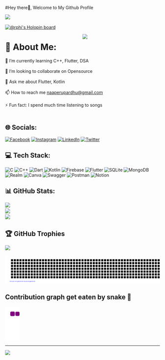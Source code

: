 #Hey there👋, Welcome to My Github Profile

<img src="https://readme-typing-svg.herokuapp.com?font=Architects+Daughter&color=22EBF7&size=25&center=false&lines=hey!+its+Perumall;Sophomore+at+IIIT+Lucknow...;Flutter+Developer...;Data+Science+Enthusiast...;"/>

[![@rphi's Holopin board](https://holopin.io/api/user/board?user=perumallpardhiv)](https://holopin.io/@perumallpardhiv)

<img src="https://user-images.githubusercontent.com/89788120/167628634-549d2bdd-609e-4275-85af-1e1974da64ca.gif" width="50%" align="right" />


# 💫 About Me:
🌱 I’m currently learning C++, Flutter, DSA<br><br>
🔭 I’m looking to collaborate on Opensource<br><br>
💬 Ask me about Flutter, Kotlin<br><br>
📫 How to reach me naaperupardhu@gmail.com<br><br>
⚡ Fun fact: I spend much time listening to songs<br><br>

## 🌐 Socials:
[![Facebook](https://img.shields.io/badge/Facebook-%231877F2.svg?logo=Facebook&logoColor=white)](https://facebook.com/perumallpardhiv) 
[![Instagram](https://img.shields.io/badge/Instagram-%23E4405F.svg?logo=Instagram&logoColor=white)](https://instagram.com/naa_peru_pardhiv/) 
[![LinkedIn](https://img.shields.io/badge/LinkedIn-%230077B5.svg?logo=linkedin&logoColor=white)](https://linkedin.com/in/perumall-pardhiv-3159a6228/) 
[![Twitter](https://img.shields.io/badge/Twitter-%231DA1F2.svg?logo=Twitter&logoColor=white)](https://twitter.com/perumallpardhiv) 

## 💻 Tech Stack:
![C](https://img.shields.io/badge/c-%2300599C.svg?style=for-the-badge&logo=c&logoColor=white) ![C++](https://img.shields.io/badge/c++-%2300599C.svg?style=for-the-badge&logo=c%2B%2B&logoColor=white) ![Dart](https://img.shields.io/badge/dart-%230175C2.svg?style=for-the-badge&logo=dart&logoColor=white) ![Kotlin](https://img.shields.io/badge/kotlin-%230095D5.svg?style=for-the-badge&logo=kotlin&logoColor=white) ![Firebase](https://img.shields.io/badge/firebase-%23039BE5.svg?style=for-the-badge&logo=firebase) ![Flutter](https://img.shields.io/badge/Flutter-%2302569B.svg?style=for-the-badge&logo=Flutter&logoColor=white) ![SQLite](https://img.shields.io/badge/sqlite-%2307405e.svg?style=for-the-badge&logo=sqlite&logoColor=white) ![MongoDB](https://img.shields.io/badge/MongoDB-%234ea94b.svg?style=for-the-badge&logo=mongodb&logoColor=white) ![Realm](https://img.shields.io/badge/Realm-39477F?style=for-the-badge&logo=realm&logoColor=white) ![Canva](https://img.shields.io/badge/Canva-%2300C4CC.svg?style=for-the-badge&logo=Canva&logoColor=white) ![Swagger](https://img.shields.io/badge/-Swagger-%23Clojure?style=for-the-badge&logo=swagger&logoColor=white) ![Postman](https://img.shields.io/badge/Postman-FF6C37?style=for-the-badge&logo=postman&logoColor=white) ![Notion](https://img.shields.io/badge/Notion-%23000000.svg?style=for-the-badge&logo=notion&logoColor=white)

## 📊 GitHub Stats:
![](https://github-readme-stats.vercel.app/api?username=perumallpardhiv&theme=default&hide_border=true&include_all_commits=false&count_private=false)<br/>
![](https://github-readme-streak-stats.herokuapp.com/?user=perumallpardhiv&theme=default&hide_border=true)<br/>
![](https://github-readme-stats.vercel.app/api/top-langs/?username=perumallpardhiv&theme=default&hide_border=true&include_all_commits=false&count_private=false&layout=compact)

## 🏆 GitHub Trophies
![](https://github-profile-trophy.vercel.app/?username=perumallpardhiv&theme=flat&no-frame=false&no-bg=false&margin-w=4)

![gitartwork](gitartwork.svg)

## Contribution graph get eaten by snake 🐍
![snake gif](https://github.com/perumallpardhiv/perumallpardhiv/blob/output/github-contribution-grid-snake.gif)


<!-- ![](./profile-3d-contrib/profile-green-animate.svg) -->

<!-- [![An image of @perumallpardhiv's Holopin badges, which is a link to view their full Holopin profile](https://holopin.me/perumallpardhiv)](https://holopin.io/@perumallpardhiv) -->

---
[![](https://visitcount.itsvg.in/api?id=perumallpardhiv&icon=6&color=1)](https://visitcount.itsvg.in)
